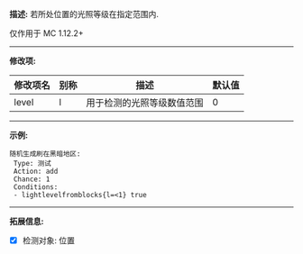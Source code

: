 **描述:** 若所处位置的光照等级在指定范围内.

仅作用于 MC 1.12.2+

---

**修改项:**

| 修改项名  | 别称           | 描述                      | 默认值 |
| --------- | -------------- | ------------------------- | ----- |
| level | l | 用于检测的光照等级数值范围 | 0 |

---

**示例:**

```
随机生成刷在黑暗地区:
 Type: 测试
 Action: add
 Chance: 1
 Conditions:
 - lightlevelfromblocks{l=<1} true
```

---

**拓展信息:**

- [x] 检测对象: 位置